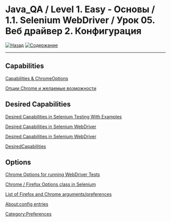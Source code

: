 # Java_QA / Level 1. Easy - Основы / 1.1. Selenium WebDriver / Урок 05. Веб драйвер 2. Конфигурация

[![Назад](https://img.shields.io/badge/-%D0%9D%D0%B0%D0%B7%D0%B0%D0%B4-brightgreen)](3.%20Задание.md)
[![Содержание](https://img.shields.io/badge/-%D0%A1%D0%BE%D0%B4%D0%B5%D1%80%D0%B6%D0%B0%D0%BD%D0%B8%D0%B5-purple)](README.md)

***

## Capabilities

[Capabilities & ChromeOptions](https://chromedriver.chromium.org/capabilities)

[Опции Chrome и желаемые возможности](https://coderlessons.com/tutorials/kachestvo-programmnogo-obespecheniia/uchebnik-selenium/78-optsii-chrome-i-zhelaemye-vozmozhnosti)

[]()

## Desired Capabilities

[Desired Capabilities in Selenium Testing With Examples](https://dev.to/ramitd1995/desired-capabilities-in-selenium-testing-with-examples-4a2g)

[Desired Capabilities in Selenium WebDriver](https://www.guru99.com/desired-capabilities-selenium.html)

[Desired Capabilities in Selenium WebDriver](https://artoftesting.com/desired-capabilities-in-selenium-webdriver)

[DesiredCapabilities](https://github.com/SeleniumHQ/selenium/wiki/DesiredCapabilities)

## Options

[Chrome Options for running WebDriver Tests](https://www.seleniumeasy.com/selenium-tutorials/using-chrome-options-for-webdriver-tests)

[Chrome / Firefox Options class in Selenium](https://www.chercher.tech/java/chrome-firefox-options-selenium-webdriver)

[List of Firefox and Chrome arguments/preferences](https://stackoverflow.com/questions/42529853/list-of-firefox-and-chrome-arguments-preferences)

[About:config entries](http://kb.mozillazine.org/About:config_entries)

[Category:Preferences](http://kb.mozillazine.org/Category:Preferences)



[]()
[]()
[]()
[]()
[]()
